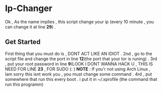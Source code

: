 # Ip-Changer 
Ok , As the name implies , this script change your ip (every 10 minute , you can change it at line **29**) .   

## Get Started 
First thing that you must do is , DONT ACT LIKE AN IDIOT . 
2nd , go to the script file and change the port in line **12**(the port that your tor is runing) .
3rd , put your root password in line **9**(LOOK I DONT WANNA HACK U , THIS IS NEED FOR LINE **23** , FOR SUDO (: )
**NOTE** : If you'r not using Arch Linux , Iam sorry this isnt work you , you must change some command .
4rd , put somewhere that run this every boot . 
i put it in ~/.xprofile (the command that run this programm)
